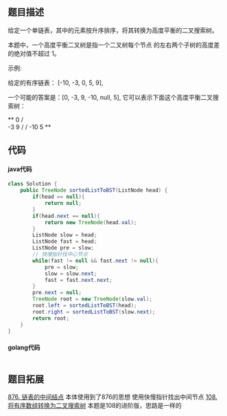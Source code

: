 ## 题目描述

给定一个单链表，其中的元素按升序排序，将其转换为高度平衡的二叉搜索树。

本题中，一个高度平衡二叉树是指一个二叉树每个节点 的左右两个子树的高度差的绝对值不超过 1。

示例:

给定的有序链表： [-10, -3, 0, 5, 9],

一个可能的答案是：[0, -3, 9, -10, null, 5], 它可以表示下面这个高度平衡二叉搜索树：

** 
      0
     / \
   -3   9
   /   /
 -10  5
**



## 代码

#### java代码
````java
class Solution {
    public TreeNode sortedListToBST(ListNode head) {
        if(head == null){
            return null;
        }
        if(head.next == null){
            return new TreeNode(head.val);
        }
        ListNode slow = head;
        ListNode fast = head;
        ListNode pre = slow;
        // 快慢指针找中心节点
        while(fast != null && fast.next != null){
            pre = slow;
            slow = slow.next;
            fast = fast.next.next;
        }
        pre.next = null;
        TreeNode root = new TreeNode(slow.val);
        root.left = sortedListToBST(head);
        root.right = sortedListToBST(slow.next);
        return root;
    }
}
````
#### golang代码
````golang

````

## 题目拓展

[876. 链表的中间结点](https://leetcode-cn.com/problems/middle-of-the-linked-list/) 本体使用到了876的思想 使用快慢指针找出中间节点
[108. 将有序数组转换为二叉搜索树](https://leetcode-cn.com/problems/convert-sorted-array-to-binary-search-tree/) 本题是108的进阶版，思路是一样的



